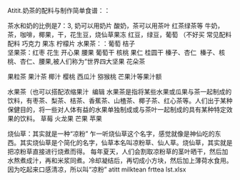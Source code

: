 Atitit.奶茶的配料与制作简单食谱：：


茶水和奶的比例是7：3,
奶可以用奶片 酸奶，茶可以用茶叶 红茶绿茶等
牛奶，茶，咖啡，椰果，干，花生豆，烧仙草果冻
红豆，绿豆，葡萄 （不好买
常见配料
配料 巧克力 果冻 柠檬片
水果茶：：葡萄 桔子   
坚果茶：红枣 花生 开心果 腰果 葡萄干 核桃 果仁 桂圆干 榛子、杏仁
 榛子、核桃、杏仁、腰果,被人们称为“世界四大坚果
花朵茶 

果粒茶 果汁茶
椰汁 樱桃 西瓜汁 猕猴桃 芒果汁等果汁额

水果茶（也可以搭配浓缩果汁
 编辑
水果茶是指将某些水果或瓜果与茶一起制成的饮料，有枣茶、梨茶、桔茶、香蕉茶、山楂茶、椰子茶、红心茶等。人们出于某种保健目的，将一些对人体有益的水果单独制成或与茶叶一起制成的具有某种特定效果的饮料。
草莓 火龙果 芒果 苹果



烧仙草：其实就是一种“凉粉”
乍一听烧仙草这个名字，感觉就像是神仙吃的东西。其实烧仙草是个简化的名字，仙草本名叫凉粉草、仙人草。烧仙草，其实就是把凉粉草直接进行烧煮而得。
每年夏天，人们会割取凉粉草的茎叶晒干，然后加水熬煮成汁，再和米浆同煮。冷却凝结后，再切成小方块，然后加上薄荷水食用。因为吃起来口感清凉，所以叫“凉粉”
atitt milktean frttea lst.xlsx
